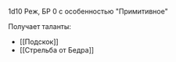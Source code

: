 1d10 Реж, БР 0 с особенностью "Примитивное"

Получает таланты:
- [[Подскок]]
- [[Стрельба от Бедра]]